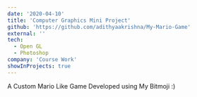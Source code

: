```yaml
---
date: '2020-04-10'
title: 'Computer Graphics Mini Project'
github: 'https://github.com/adithyaakrishna/My-Mario-Game'
external: ''
tech:
  - Open GL
  - Photoshop
company: 'Course Work'
showInProjects: true
---
```


A Custom Mario Like Game Developed using My Bitmoji :)
